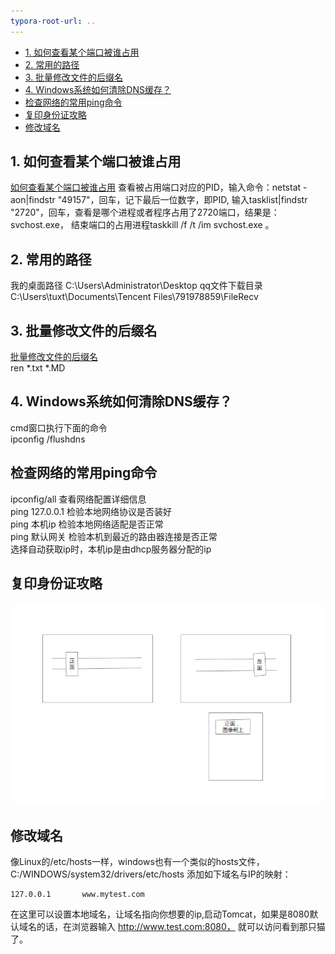 ```yaml
---
typora-root-url: ..
---
```


<!-- TOC -->

- [1. 如何查看某个端口被谁占用](#1-如何查看某个端口被谁占用)
- [2. 常用的路径](#2-常用的路径)
- [3. 批量修改文件的后缀名](#3-批量修改文件的后缀名)
- [4. Windows系统如何清除DNS缓存？](#4-windows系统如何清除dns缓存)
- [检查网络的常用ping命令](#检查网络的常用ping命令)
- [复印身份证攻略](#复印身份证攻略)
- [修改域名](#修改域名)

<!-- /TOC -->
## 1. 如何查看某个端口被谁占用
[如何查看某个端口被谁占用](http://jingyan.baidu.com/article/3c48dd34491d47e10be358b8.html)
查看被占用端口对应的PID，输入命令：netstat -aon|findstr "49157"，回车，记下最后一位数字，即PID,
输入tasklist|findstr "2720"，回车，查看是哪个进程或者程序占用了2720端口，结果是：svchost.exe，
结束端口的占用进程taskkill /f /t /im svchost.exe 。

## 2. 常用的路径
我的桌面路径 C:\Users\Administrator\Desktop
qq文件下载目录 C:\Users\tuxt\Documents\Tencent Files\791978859\FileRecv

## 3. 批量修改文件的后缀名
[批量修改文件的后缀名](http://jingyan.baidu.com/article/e9fb46e196ea187521f7661a.html)  
ren *.txt *.MD

## 4. Windows系统如何清除DNS缓存？
cmd窗口执行下面的命令  
ipconfig /flushdns

## 检查网络的常用ping命令
ipconfig/all 查看网络配置详细信息  
ping 127.0.0.1 检验本地网络协议是否装好  
ping 本机ip 检验本地网络适配是否正常  
ping 默认网关 检验本机到最近的路由器连接是否正常  
选择自动获取ip时，本机ip是由dhcp服务器分配的ip  

## 复印身份证攻略
![](/images/window/复印身份证的攻略.png)

## 修改域名

像Linux的/etc/hosts一样，windows也有一个类似的hosts文件，C:/WINDOWS/system32/drivers/etc/hosts
添加如下域名与IP的映射：
```
127.0.0.1       www.mytest.com
```
在这里可以设置本地域名，让域名指向你想要的ip,启动Tomcat，如果是8080默认域名的话，在浏览器输入 http://www.test.com:8080， 就可以访问看到那只猫了。